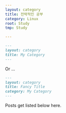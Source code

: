 ```yaml
---
layout: category
title: 전략적인 공부
category: Linux
root: Study
tmp: Study

---
```



```md
---
layout: category
title: My Category
---
```

Or ...

```md
---
layout: category
title: Fancy Title
category: My Category
---
```

Posts get listed below here.
